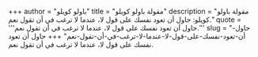 +++
author = "باولو كويلو"
title = "مقولة باولو كويلو"
description = "مقولة باولو كويلو: حاول أن تعود نفسك على قول لا، عندما لا ترغب في أن تقول نعم."
quote = '''حاول أن تعود نفسك على قول لا، عندما لا ترغب في أن تقول نعم.'''
slug = "حاول-أن-تعود-نفسك-على-قول-لا-عندما-لا-ترغب-في-أن-تقول-نعم"
+++
حاول أن تعود نفسك على قول لا، عندما لا ترغب في أن تقول نعم.
